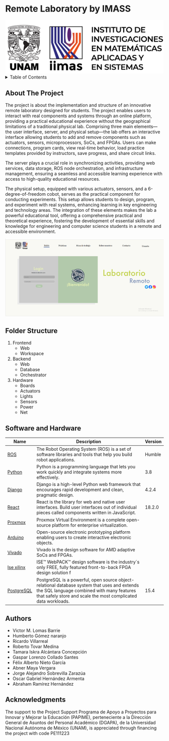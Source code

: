 # Remote Laboratory by IMASS
<img src="IIMASLogo.png" alt="IIMAS Logo"> 

<!-- TABLE OF CONTENTS -->
<details>
  <summary>Table of Contents</summary>
  <ol>
    <li><a href="#about-the-project">About The Project</a></li>
    <li><a href="#Folder Structure">Folder Structure </a></li>
    <li><a href="#Software and Hardware">Software and Hardware</a></li>
    <li><a href="#authors">Authors</a></li>
    <li><a href="#acknowledgments">Acknowledgments</a></li>
  </ol>
</details>


## About The Project
The project is about the implementation and structure of an innovative remote laboratory designed for students. The project enables users to interact with real components and systems through an online platform, providing a practical educational experience without the geographical limitations of a traditional physical lab. Comprising three main elements—the user interface, server, and physical setup—the lab offers an interactive interface allowing students to add and remove components such as actuators, sensors, microprocessors, SoCs, and FPGAs. Users can make connections, program cards, view real-time behavior, load practice templates provided by instructors, save progress, and share circuit links.

The server plays a crucial role in synchronizing activities, providing web services, data storage, ROS node orchestration, and infrastructure management, ensuring a seamless and accessible learning experience with access to high-quality educational resources.

The physical setup, equipped with various actuators, sensors, and a 6-degree-of-freedom cobot, serves as the practical component for conducting experiments. This setup allows students to design, program, and experiment with real systems, enhancing learning in key engineering and technology areas. The integration of these elements makes the lab a powerful educational tool, offering a comprehensive practical and theoretical experience, fostering the development of essential skills and knowledge for engineering and computer science students in a remote and accessible environment.

<img src="principalpage.png" alt="principalpage"> 

## Folder Structure 

1. Frontend
   -  Web
   - Workspace
2. Backend
   - Web
   - Database
   - Orchestrator 
3. Hardware
   - Boards
   - Actuators
   - Lights
   - Sensors
   - Power
   - Net

## Software and Hardware

| Name | Description | Version |
|--- |--- | --- |
| [ROS](https://www.ros.org/) | The Robot Operating System (ROS) is a set of software libraries and tools that help you build robot applications. | Humble |
| [Python](https://www.python.org/) |Python is a programming language that lets you work quickly and integrate systems more effectively. | 3.8 |
|[Django](https://www.djangoproject.com/) | Django is a high-level Python web framework that encourages rapid development and clean, pragmatic design. | 4.2.4|
| [React](https://es.react.dev/) |React is the library for web and native user interfaces. Build user interfaces out of individual pieces called components written in JavaScript. | 18.2.0|
|[Proxmox ](https://www.proxmox.com/en/) |Proxmox Virtual Environment is a complete open-source platform for enterprise virtualization. | |
|[Arduino](https://www.arduino.cc/) | Open-source electronic prototyping platform enabling users to create interactive electronic objects. | |
|[Vivado](https://www.xilinx.com/products/design-tools/vivado.html) |Vivado is the design software for AMD adaptive SoCs and FPGAs.  | |
|[Ise xilinx](https://www.xilinx.com/products/design-tools/ise-design-suite.html) |ISE™ WebPACK™ design software is the industry´s only FREE, fully featured front-to-back FPGA design solution f| |
|[PostgreSQL](https://www.postgresql.org/)|PostgreSQL is a powerful, open source object-relational database system that uses and extends the SQL language combined with many features that safely store and scale the most complicated data workloads. |15.4|

## Authors

- Victor M. Lomas Barrie
- Humberto Gómez naranjo
- Ricardo Villarreal
- Roberto Tovar Medina
- Tamara Iskra Alcántara Concepción
- Gaspar Lorenzo Collado Santes
- Félix Alberto Nieto García
- Abner Maya Vergara
- Jorge Alejandro Sobrevilla Zarazúa
- Oscar Gabriel Hernández Armenta
- Abraham Ramírez Hernández


## Acknowledgments

The support to the Project Support Programa de Apoyo a Proyectos para Innovar y Mejorar la Educación (PAPIME), perteneciente a la Dirección General de Asuntos del Personal Académico (DGAPA), de la Universidad Nacional Autónoma de México (UNAM), is appreciated through financing the project with code PE111223
